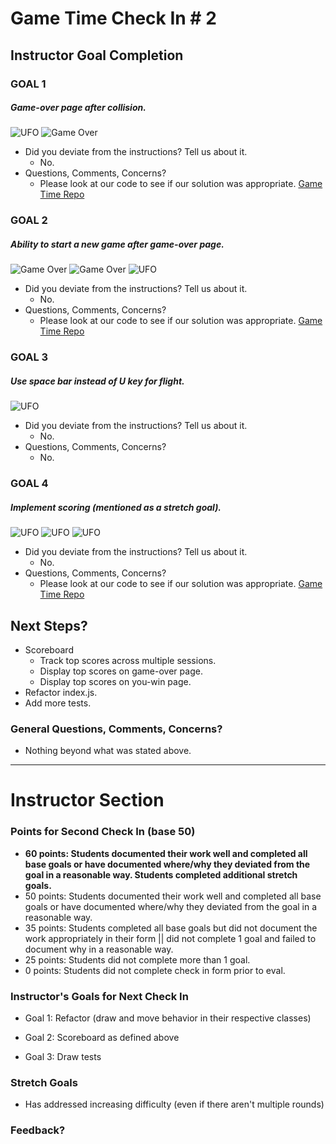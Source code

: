 # Game Time Check In # 2

## Instructor Goal Completion

### GOAL 1
##### Game-over page after collision.
![UFO](check-in-1.png)
![Game Over](game-over.png)
  - Did you deviate from the instructions? Tell us about it.
    - No.
  - Questions, Comments, Concerns?
    - Please look at our code to see if our solution was appropriate.
    [Game Time Repo](https://github.com/kbs5280/game-time)

### GOAL 2
##### Ability to start a new game after game-over page.
![Game Over](game-over.png)
![Game Over](welcome.png)
![UFO](check-in-1.png)
- Did you deviate from the instructions? Tell us about it.
  - No.
- Questions, Comments, Concerns?
  - Please look at our code to see if our solution was appropriate.
  [Game Time Repo](https://github.com/kbs5280/game-time)

### GOAL 3
##### Use space bar instead of U key for flight.
![UFO](scoring.png)
- Did you deviate from the instructions? Tell us about it.
  - No.
- Questions, Comments, Concerns?
  - No.

### GOAL 4
##### Implement scoring (mentioned as a stretch goal).
![UFO](scoring.png)
![UFO](game-over.png)
![UFO](you-won.png)
- Did you deviate from the instructions? Tell us about it.
  - No.
- Questions, Comments, Concerns?
  - Please look at our code to see if our solution was appropriate.
[Game Time Repo](https://github.com/kbs5280/game-time)

## Next Steps?

- Scoreboard
  - Track top scores across multiple sessions.
  - Display top scores on game-over page.
  - Display top scores on you-win page.
- Refactor index.js.
- Add more tests.

### General Questions, Comments, Concerns?
- Nothing beyond what was stated above.

-----

# Instructor Section

### Points for Second Check In (base 50)

* **60 points: Students documented their work well and completed all base goals or have documented where/why they deviated from the goal in a reasonable way. Students completed additional stretch goals.**
* 50 points: Students documented their work well and completed all base goals or have documented where/why they deviated from the goal in a reasonable way.
* 35 points: Students completed all base goals but did not document the work appropriately in their form || did not complete 1 goal and failed to document why in a reasonable way.
* 25 points: Students did not complete more than 1 goal.
* 0 points: Students did not complete check in form prior to eval.

### Instructor's Goals for Next Check In

* Goal 1: Refactor (draw and move behavior in their respective classes)

* Goal 2: Scoreboard as defined above

* Goal 3: Draw tests

### Stretch Goals

* Has addressed increasing difficulty (even if there aren't multiple rounds)

### Feedback?
